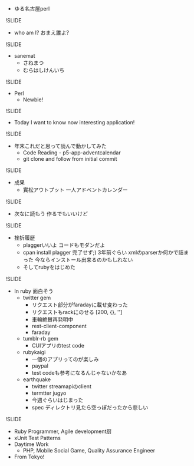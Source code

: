 * ゆる名古屋perl

!SLIDE
* who am I? おまえ誰よ?

!SLIDE
* sanemat
    * さねまつ
    * むらはしけんいち

!SLIDE
* Perl
    * Newbie!

!SLIDE
* Today I want to know now interesting application!

!SLIDE
* 年末これだと思って読んで動かしてみた
    * Code Reading - p5-app-adventcalendar
    * git clone and follow from initial commit

!SLIDE
* 成果
    * 實松アウトプット 一人アドベントカレンダー

!SLIDE
* 次なに読もう 作るでもいいけど

!SLIDE
* 挫折履歴
    * plaggerいいよ コードもモダンだよ
    * cpan install plagger 完了せず;) 3年前ぐらい
      xmlのparserか何かで詰まった
      今ならインストール出来るのかもしれない
    * そしてrubyをはじめた

!SLIDE
* In ruby 面白そう
    * twitter gem
        * リクエスト部分がfaradayに載せ変わった
        * リクエストもrackにのせる [200, {}, '']
        * 車輪絶賛再発明中
        * rest-client-component
        * faraday
    * tumblr-rb gem
        * CUIアプリのtest code
    * rubykaigi
        * 一個のアプリってのが楽しみ
        * paypal
        * test codeも参考になるんじゃないかなあ
    * earthquake
        * twitter streamapiのclient
        * termtter jugyo
        * 今週ぐらいはじまった
        * spec ディレクトリ見たら空っぽだったから悲しい

!SLIDE
* Ruby Programmer, Agile development厨
* xUnit Test Patterns
* Daytime Work
    * PHP, Mobile Social Game, Quality Assurance Engineer
* From Tokyo!
